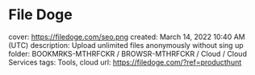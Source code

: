 # File Doge

cover: https://filedoge.com/seo.png
created: March 14, 2022 10:40 AM (UTC)
description: Upload unlimited files anonymously without sing up
folder: BOOKMRKS-MTHRFCKR / BROWSR-MTHRFCKR / Cloud / Cloud Services
tags: Tools, cloud
url: https://filedoge.com/?ref=producthunt
